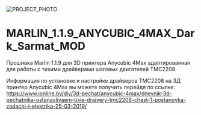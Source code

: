 ![PROJECT_PHOTO](https://www.ionline.by/promo/logo/git-logo.png)

# MARLIN_1.1.9_ANYCUBIC_4MAX_Dark_Sarmat_MOD
Прошивка Marlin 1.1.9 для 3D принтера Anycubic 4Max адаптированная для работы с тихими драйверами шаговых двигателей TMC2208. 

Информация по установке и настройке драйверов TMC2208 на 3Д принтер Anycubic 4Max вы можете получить перейдя по ссылке: https://www.ionline.by/diy/3d-pechat/anycubic-4max/dnevnik-3d-pechatnika-ustanavlivaem-tixie-drajvery-tmc2208-chast-1-postanovka-zadachi-i-elektrika-25-03-2019/
